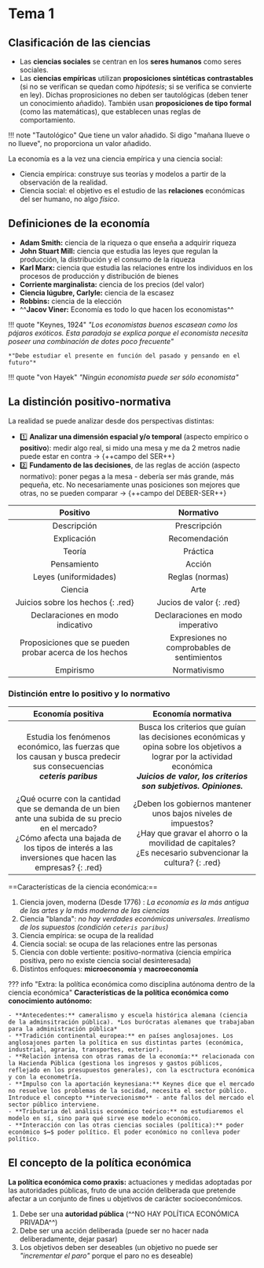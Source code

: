 # Tema 1

## Clasificación de las ciencias

- Las **ciencias sociales** se centran en los **seres humanos** como seres sociales.
- Las **ciencias empíricas** utilizan **proposiciones sintéticas contrastables** (si no se verifican se quedan como *hipótesis*; si se verifica se convierte en ley). Dichas proprosiciones no deben ser tautológicas (deben tener un conocimiento añadido). También usan **proposiciones de tipo formal** (como las matemáticas), que establecen unas reglas de comportamiento.

!!! note "Tautológico"
    Que tiene un valor añadido. Si digo "mañana llueve o no llueve", no proporciona un valor añadido.

La economía es a la vez una ciencia empírica y una ciencia social:

- Ciencia empírica: construye sus teorías y modelos a partir de la observación de la realidad.
- Ciencia social: el objetivo es el estudio de las **relaciones** económicas del ser humano, no algo *físico*.

## Definiciones de la economía

- **Adam Smith:** ciencia de la riqueza o que enseña a adquirir riqueza
- **John Stuart Mill:** ciencia que estudia las leyes que regulan la producción, la distribución y el consumo de la riqueza
- **Karl Marx:** ciencia que estudia las relaciones entre los individuos en los procesos de producción y distribución de bienes
- **Corriente marginalista:** ciencia de los precios (del valor)
- **Ciencia lúgubre, Carlyle:** ciencia de la escasez
- **Robbins:** ciencia de la elección
- ^^**Jacov Viner:** Economía es todo lo que hacen los economistas^^

!!! quote "Keynes, 1924"
    *"Los economistas buenos escasean como los pájaros exóticos. Esta paradoja se explica porque el economista necesita poseer una combinación de dotes poco frecuente"*

    *"Debe estudiar el presente en función del pasado y pensando en el futuro"*

!!! quote "von Hayek"
    *"Ningún economista puede ser sólo economista"*

## La distinción positivo-normativa

La realidad se puede analizar desde dos perspectivas distintas:

- 1️⃣ **Analizar una dimensión espacial y/o temporal** (aspecto empírico o **positivo**): medir algo real, si mido una mesa y me da 2 metros nadie puede estar en contra → {++campo del SER++}
- 2️⃣ **Fundamento de las decisiones**, de las reglas de acción (aspecto normativo): poner pegas a la mesa - debería ser más grande, más pequeña, etc. No necesariamente unas posiciones son mejores que otras, no se pueden comparar → {++campo del DEBER-SER++}

|Positivo|Normativo|
|:--:|:--:|
|Descripción|Prescripción|
|Explicación|Recomendación|
|Teoría|Práctica|
|Pensamiento|Acción
|Leyes (uniformidades)|Reglas (normas)
|Ciencia|Arte
|Juicios sobre los hechos {: .red}|Jucios de valor {: .red}
|Declaraciones en modo indicativo|Declaraciones en modo imperativo
|Proposiciones que se pueden probar acerca de los hechos|Expresiones no comprobables de sentimientos
|Empirismo|Normativismo

### Distinción entre lo positivo y lo normativo

|Economía positiva|Economía normativa|
|:--:|:--:|
|Estudia los fenómenos económico, las fuerzas que los causan y busca predecir sus consecuencias<br>***ceteris paribus***|Busca los criterios que guían las decisiones económicas y opina sobre los objetivos a lograr por la actividad económica<br>***Juicios de valor, los criterios son subjetivos. Opiniones.***
|¿Qué ocurre con la cantidad que se demanda de un bien ante una subida de su precio en el mercado?<br>¿Cómo afecta una bajada de los tipos de interés a las inversiones que hacen las empresas? {: .red}|¿Deben los gobiernos mantener unos bajos niveles de impuestos?<br>¿Hay que gravar el ahorro o la movilidad de capitales?<br>¿Es necesario subvencionar la cultura? {: .red}|

==Características de la ciencia económica:==

1. Ciencia joven, moderna (Desde 1776) : *La economía es la más antigua de las artes y la más moderna de las ciencias*
2. Ciencia "blanda": *no hay verdades económicas universales. Irrealismo de los supuestos (condición `ceteris paribus`)*
3. Ciencia empírica: se ocupa de la realidad
4. Ciencia social: se ocupa de las relaciones entre las personas
5. Ciencia con doble vertiente: positivo-normativa (ciencia empírica positiva, pero no existe ciencia social desinteresada)
6. Distintos enfoques: **microeconomía** y **macroeconomía**

??? info "Extra: la política económica como disciplina autónoma dentro de la ciencia económica"
    **Características de la política económica como conocimiento autónomo:**

    - **Antecedentes:** cameralismo y escuela histórica alemana (ciencia de la adminsitración pública). *Los burócratas alemanes que trabajaban para la administración pública*
    - **Tradición continental europea:** en países anglosajones. Los anglosajones parten la política en sus distintas partes (económica, industrial, agraria, transportes, exterior).
    - **Relación intensa con otras ramas de la economía:** relacionada con la Hacienda Pública (gestiona los ingresos y gastos públicos, reflejado en los presupuestos generales), con la esctructura económica y con la econometría.
    - **Impulso con la aportación keynesiana:** Keynes dice que el mercado no resuelve los problemas de la socidad, necesita el sector público. Introduce el concepto **intervecionismo** - ante fallos del mercado el sector público interviene.
    - **Tributaria del análisis económico teórico:** no estudiaremos el modelo en sí, sino para qué sirve ese modelo económico.
    - **Interacción con las otras ciencias sociales (política):** poder económico $↔$ poder político. El poder económico no conlleva poder político.

## El concepto de la política económica

**La política económica como praxis:** actuaciones y medidas adoptadas por las autoridades públicas, fruto de una acción deliberada que pretende afectar a un conjunto de fines u objetivos de carácter socioeconómicos.

1. Debe ser una **autoridad pública** (^^NO HAY POLÍTICA ECONÓMICA PRIVADA^^)
2. Debe ser una acción deliberada (puede ser no hacer nada deliberadamente, dejar pasar)
3. Los objetivos deben ser deseables (un objetivo no puede ser *"incrementar el paro"* porque el paro no es deseable)
